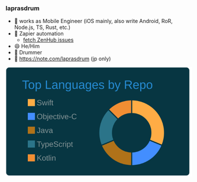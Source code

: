 ### laprasdrum

- 🔭 works as Mobile Engineer (iOS mainly, also write Android, RoR, Node.js, TS, Rust, etc.)
- 🌱 Zapier automation
  - [fetch ZenHub issues](https://gist.github.com/laprasdrum/b9e3afa643cdad4d379c5159a3e14854) 
- 😄 He/Him
- 🥁 Drummer
- 📝 https://note.com/laprasdrum (jp only)

![](https://raw.githubusercontent.com/laprasdrum/github-profile/master/profile-summary-card-output/solarized_dark/1-repos-per-language.svg)

<!--
**laprasdrum/laprasdrum** is a ✨ _special_ ✨ repository because its `README.md` (this file) appears on your GitHub profile.

Here are some ideas to get you started:

- 🔭 I’m currently working on ...
- 🌱 I’m currently learning ...
- 👯 I’m looking to collaborate on ...
- 🤔 I’m looking for help with ...
- 💬 Ask me about ...
- 📫 How to reach me: ...
- 😄 Pronouns: ...
- ⚡ Fun fact: ...

cards: https://github.com/laprasdrum/github-profile/tree/master/profile-summary-card-output/solarized_dark
-->

